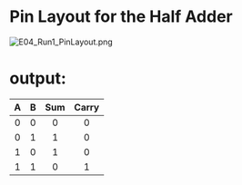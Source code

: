 # Pin Layout for the Half Adder

<img src="file:///C:/Users/joecn/Documents/GitHub/uni_codes/Year%202/Digital%20Design/Media/E04_Run1_PinLayout.png" title="" alt="E04_Run1_PinLayout.png" data-align="center">

# output:

| A   | B   | Sum | Carry |
|:---:|:---:|:---:|:-----:|
| 0   | 0   | 0   | 0     |
| 0   | 1   | 1   | 0     |
| 1   | 0   | 1   | 0     |
| 1   | 1   | 0   | 1     |


